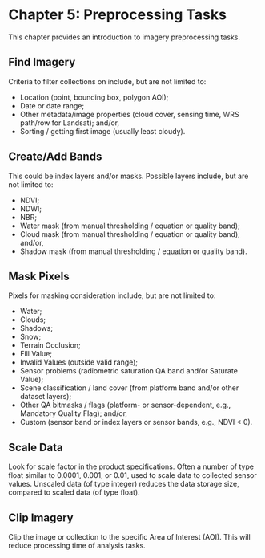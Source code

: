 # Chapter 5: Preprocessing Tasks

This chapter provides an introduction to imagery preprocessing tasks.

## Find Imagery

Criteria to filter collections on include, but are not limited to:

* Location (point, bounding box, polygon AOI);
* Date or date range;
* Other metadata/image properties (cloud cover, sensing time, WRS path/row for Landsat); and/or,
* Sorting / getting first image (usually least cloudy).

## Create/Add Bands

This could be index layers and/or masks. Possible layers include, but are not limited to:

* NDVI;
* NDWI;
* NBR;
* Water mask (from manual thresholding / equation or quality band);
* Cloud mask (from manual thresholding / equation or quality band); and/or,
* Shadow mask (from manual thresholding / equation or quality band).

## Mask Pixels

Pixels for masking consideration include, but are not limited to:

* Water;
* Clouds;
* Shadows;
* Snow;
* Terrain Occlusion;
* Fill Value;
* Invalid Values (outside valid range);
* Sensor problems (radiometric saturation QA band and/or Saturate Value);
* Scene classification / land cover (from platform band and/or other dataset layers);
* Other QA bitmasks / flags (platform- or sensor-dependent, e.g., Mandatory Quality Flag); and/or,
* Custom (sensor band or index layers or sensor bands, e.g., NDVI < 0).

## Scale Data

Look for scale factor in the product specifications. Often a number of type float similar to 0.0001, 0.001, or 0.01, used to scale data to collected sensor values. Unscaled data (of type integer) reduces the data storage size, compared to scaled data (of type float).

## Clip Imagery

Clip the image or collection to the specific Area of Interest (AOI). This will reduce processing time of analysis tasks.
